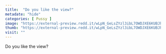 ```yaml
---
title:  "Do you like the view?"
metadate: "hide"
categories: [ Pussy ]
image: "https://external-preview.redd.it/wLpN_GeLsZYzl3ibL7OWDJXE6KUBJhAcnjn6d7N-MQY.jpg?auto=webp&s=ae75853f796eb740a53277576b0bc438a84a35a7"
thumb: "https://external-preview.redd.it/wLpN_GeLsZYzl3ibL7OWDJXE6KUBJhAcnjn6d7N-MQY.jpg?width=1080&crop=smart&auto=webp&s=588d6800818489a4adc82c2f36d8374c8d8d8dc4"
visit: ""
---
```

Do you like the view?
